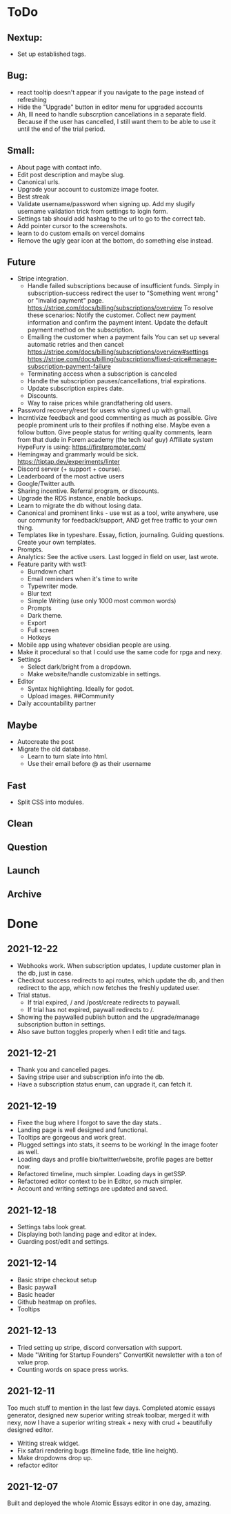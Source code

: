 # ToDo 
## Nextup:
- Set up established tags.

## Bug:
- react tooltip doesn't appear if you navigate to the page instead of refreshing
- Hide the "Upgrade" button in editor menu for upgraded accounts
- Ah, Ill need to handle subscrption cancellations in a separate field. Because if the user has cancelled, I still want them to be able to use it until the end of the trial period.

## Small: 
- About page with contact info.
- Edit post description and maybe slug.
- Canonical urls.
- Upgrade your account to customize image footer.
- Best streak
- Validate username/password when signing up.
	Add my slugify username vaildation trick from settings to login form.
- Settings tab should add hashtag to the url to go to the correct tab.
- Add pointer cursor to the screenshots.
- learn to do custom emails on vercel domains
- Remove the ugly gear icon at the bottom, do something else instead.
## Future
- Stripe integration.
	- Handle failed subscriptions because of insufficient funds. Simply in subscription-success redirect the user to "Something went wrong" or "Invalid payment" page.
	https://stripe.com/docs/billing/subscriptions/overview
	To resolve these scenarios:
	Notify the customer.
	Collect new payment information and confirm the payment intent.
	Update the default payment method on the subscription.
	- Emailing the customer when a payment fails
	You can set up several automatic retries and then cancel:
	https://stripe.com/docs/billing/subscriptions/overview#settings
	https://stripe.com/docs/billing/subscriptions/fixed-price#manage-subscription-payment-failure
	- Terminating access when a subscription is canceled
	- Handle the subscription pauses/cancellations, trial expirations. 
	- Update subscription expires date.
	- Discounts.
	- Way to raise prices while grandfathering old users.
- Password recovery/reset for users who signed up with gmail.
- Incrntivize feedback and good commenting as much as possible. Give people prominent urls to their profiles if nothing else. Maybe even a follow button. Give people status for writing quality comments, learn from that dude in Forem academy (the tech loaf guy)
	Affiliate system HypeFury is using: https://firstpromoter.com/
- Hemingway and grammarly would be sick.
https://tiptap.dev/experiments/linter
- Discord server (+ support + course).
- Leaderboard of the most active users
- Google/Twitter auth.
- Sharing incentive. Referral program, or discounts.
- Upgrade the RDS instance, enable backups.
- Learn to migrate the db without losing data.
- Canonical and prominent links - use wst as a tool, write anywhere, use our community for feedback/support, AND get free traffic to your own thing.
- Templates like in typeshare. Essay, fiction, journaling. Guiding questions. Create your own templates.
- Prompts.
- Analytics: See the active users. Last logged in field on user, last wrote.
- Feature parity with wst1:
	- Burndown chart
	- Email reminders when it's time to write
	- Typewriter mode.
	- Blur text
	- Simple Writing (use only 1000 most common words)
	- Prompts
	- Dark theme.
	- Export
	- Full screen
	- Hotkeys
- Mobile app using whatever obsidian people are using.
- Make it procedural so that I could use the same code for rpga and nexy.
- Settings
	- Select dark/bright from a dropdown.
	- Make website/handle customizable in settings.
- Editor
	- Syntax highlighting. Ideally for godot.
	- Upload images.
##Community
- Daily accountability partner

## Maybe
- Autocreate the post
- Migrate the old database.
	- Learn to turn slate into html.
	- Use their email before @ as their username

## Fast
- Split CSS into modules.

## Clean
## Question
## Launch

## Archive
# Done
## 2021-12-22
- Webhooks work. When subscription updates, I update customer plan in the db, just in case.
- Checkout success redirects to api routes, which update the db, and then redirect to the app, which now fetches the freshly updated user.
- Trial status.
	- If trial expired, / and /post/create redirects to paywall.
	- If trial has not expired, paywall redirects to /.
- Showing the paywalled publish button and the upgrade/manage subscription button in settings.
- Also save button toggles properly when I edit title and tags.
## 2021-12-21
- Thank you and cancelled pages.
- Saving stripe user and subscription info into the db.
- Have a subscription status enum, can upgrade it, can fetch it.
## 2021-12-19
- Fixee the bug where I forgot to save the day stats..
- Landing page is well designed and functional.
- Tooltips are gorgeous and work great.
- Plugged settings into stats, it seems to be working! In the image footer as well.
- Loading days and profile bio/twitter/website, profile pages are better now.
- Refactored timeline, much simpler. Loading days in getSSP.
- Refactored editor context to be in Editor, so much simpler.
- Account and writing settings are updated and saved.
## 2021-12-18
- Settings tabs look great.
- Displaying both landing page and editor at index.
- Guarding post/edit and settings.
## 2021-12-14
- Basic stripe checkout setup
- Basic paywall
- Basic header
- Github heatmap on profiles.
- Tooltips
## 2021-12-13
- Tried setting up stripe, discord conversation with support.
- Made "Writing for Startup Founders" ConvertKit newsletter  with a ton of value prop.
- Counting words on space press works.
## 2021-12-11
Too much stuff to mention in the last few days.
Completed atomic essays generator, designed new superior writing streak toolbar,
merged it with nexy, now I have a superior writing streak + nexy with crud + beautifully designed editor.
- Writing streak widget.
- Fix safari rendering bugs (timeline fade, title line height).
- Make dropdowns drop up.
- refactor editor
## 2021-12-07
Built and deployed the whole Atomic Essays editor in one day, amazing.
